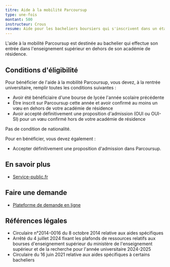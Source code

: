 ```yaml
---
titre: Aide à la mobilité Parcoursup
type: une-fois
montant: 500
instructeur: Crous
resume: Aide pour les bacheliers boursiers qui s'inscrivent dans un établissement hors de leur académie
---
```


L'aide à la mobilité Parcoursup est destinée au bachelier qui effectue son entrée dans l'enseignement supérieur en dehors de son académie de résidence.

## Conditions d'éligibilité

Pour bénéficier de l'aide à la mobilité Parcoursup, vous devez, à la rentrée universitaire, remplir toutes les conditions suivantes :
- Avoir été bénéficiaire d'une bourse de lycée l'année scolaire précédente
- Être inscrit sur Parcoursup cette année et avoir confirmé au moins un vœu en dehors de votre académie de résidence
- Avoir accepté définitivement une proposition d'admission (OUI ou OUI-SI) pour un vœu confirmé hors de votre académie de résidence

Pas de condition de nationalité.

Pour en bénéficier, vous devez également :
- Accepter définitivement une proposition d'admission dans Parcoursup.

## En savoir plus
- [Service-public.fr](https://www.service-public.fr/particuliers/vosdroits/F34643)

## Faire une demande
- [Plateforme de demande en ligne](https://amp.etudiant.gouv.fr/)

## Références légales
- Circulaire n°2014-0016 du 8 octobre 2014 relative aux aides spécifiques
- Arrêté du 4 juillet 2024 fixant les plafonds de ressources relatifs aux bourses d'enseignement supérieur du ministère de l'enseignement supérieur et de la recherche pour l'année universitaire 2024-2025
- Circulaire du 16 juin 2021 relative aux aides spécifiques à certains bacheliers
